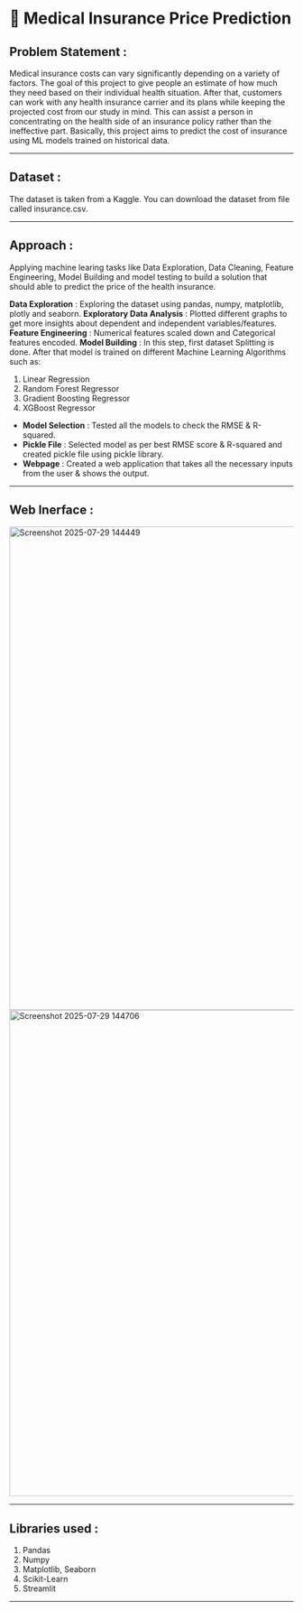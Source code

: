 # 🏥 Medical Insurance Price Prediction

## Problem Statement :
Medical insurance costs can vary significantly depending on a variety of factors. The goal of this project to give people an estimate of how much they need based on their individual health situation. After that, customers can work with any health insurance carrier and its plans while keeping the projected cost from our study in mind. This can assist a person in concentrating on the health side of an insurance policy rather than the ineffective part.
Basically, this project aims to predict the cost of insurance using ML models trained on historical data.

---
## Dataset :
The dataset is taken from a Kaggle. You can download the dataset from file called insurance.csv.

---

## Approach :
Applying machine learing tasks like Data Exploration, Data Cleaning, Feature Engineering, Model Building and model testing to build a solution that should able to predict the price of the health insurance.

**Data Exploration** : Exploring the dataset using pandas, numpy, matplotlib, plotly and seaborn.
**Exploratory Data Analysis** : Plotted different graphs to get more insights about dependent and independent variables/features.
**Feature Engineering** : Numerical features scaled down and Categorical features encoded.
**Model Building** : In this step, first dataset Splitting is done. After that model is trained on different Machine Learning Algorithms such as:
1. Linear Regression
2. Random Forest Regressor
3. Gradient Boosting Regressor
4. XGBoost Regressor

- **Model Selection** : Tested all the models to check the RMSE & R-squared.
- **Pickle File** : Selected model as per best RMSE score & R-squared and created pickle file using pickle library.
- **Webpage** : Created a web application that takes all the necessary inputs from the user & shows the output.
---
## Web Inerface :
<img width="1919" height="857" alt="Screenshot 2025-07-29 144449" src="https://github.com/user-attachments/assets/4d7a30b8-f6ba-479f-bda9-e0b418f223fd" />
<img width="1919" height="862" alt="Screenshot 2025-07-29 144706" src="https://github.com/user-attachments/assets/4bb6d7d8-9c1d-48e1-b2cd-aee442adc8a5" />

---
## Libraries used :
1) Pandas
2) Numpy
3) Matplotlib, Seaborn
4) Scikit-Learn
5) Streamlit

---

